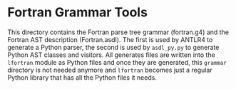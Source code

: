 # Fortran Grammar Tools

This directory contains the Fortran parse tree grammar (fortran.g4) and the
Fortran AST description (Fortran.asdl). The first is used by ANTLR4 to generate
a Python parser, the second is used by `asdl_py.py` to generate Python AST
classes and visitors. All generates files are written into the `lfortran`
module as Python files and once they are generated, this `grammar` directory is
not needed anymore and `lfortran` becomes just a regular Python library that
has all the Python files it needs.
